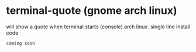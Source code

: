 # terminal-quote (gnome arch linux)
will show a quote when terminal starts (console) arch linux.
single line install code

```
coming soon

```
